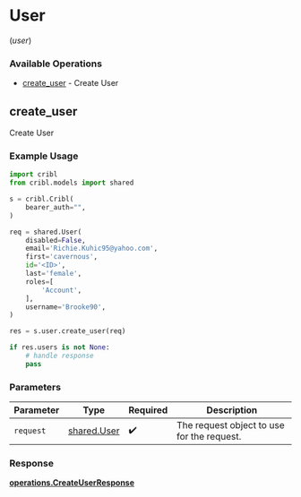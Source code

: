 # User
(*user*)

### Available Operations

* [create_user](#create_user) - Create User

## create_user

Create User

### Example Usage

```python
import cribl
from cribl.models import shared

s = cribl.Cribl(
    bearer_auth="",
)

req = shared.User(
    disabled=False,
    email='Richie.Kuhic95@yahoo.com',
    first='cavernous',
    id='<ID>',
    last='female',
    roles=[
        'Account',
    ],
    username='Brooke90',
)

res = s.user.create_user(req)

if res.users is not None:
    # handle response
    pass
```

### Parameters

| Parameter                                  | Type                                       | Required                                   | Description                                |
| ------------------------------------------ | ------------------------------------------ | ------------------------------------------ | ------------------------------------------ |
| `request`                                  | [shared.User](../../models/shared/user.md) | :heavy_check_mark:                         | The request object to use for the request. |


### Response

**[operations.CreateUserResponse](../../models/operations/createuserresponse.md)**

